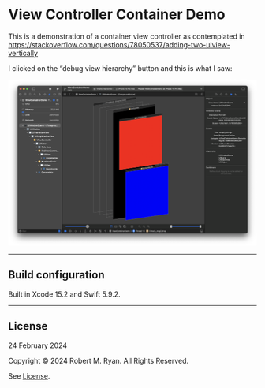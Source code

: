 #  View Controller Container Demo

This is a demonstration of a container view controller as contemplated in https://stackoverflow.com/questions/78050537/adding-two-uiview-vertically

I clicked on the “debug view hierarchy” button and this is what I saw:

![Example](Example.png)

- - -

## Build configuration

Built in Xcode 15.2 and Swift 5.9.2.

- - -

## License

24 February 2024

Copyright © 2024 Robert M. Ryan. All Rights Reserved.

See [License](LICENSE.md).
